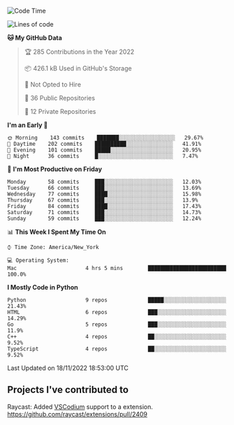 <!--START_SECTION:waka-->
![Code Time](http://img.shields.io/badge/Code%20Time-202%20hrs%2024%20mins-blue)

![Lines of code](https://img.shields.io/badge/From%20Hello%20World%20I%27ve%20Written-2%20Million%20lines%20of%20code-blue)

**🐱 My GitHub Data** 

> 🏆 285 Contributions in the Year 2022
 > 
> 📦 426.1 kB Used in GitHub's Storage 
 > 
> 🚫 Not Opted to Hire
 > 
> 📜 36 Public Repositories 
 > 
> 🔑 12 Private Repositories  
 > 
**I'm an Early 🐤** 

```text
🌞 Morning    143 commits    ███████░░░░░░░░░░░░░░░░░░   29.67% 
🌆 Daytime    202 commits    ██████████░░░░░░░░░░░░░░░   41.91% 
🌃 Evening    101 commits    █████░░░░░░░░░░░░░░░░░░░░   20.95% 
🌙 Night      36 commits     █░░░░░░░░░░░░░░░░░░░░░░░░   7.47%

```
📅 **I'm Most Productive on Friday** 

```text
Monday       58 commits     ███░░░░░░░░░░░░░░░░░░░░░░   12.03% 
Tuesday      66 commits     ███░░░░░░░░░░░░░░░░░░░░░░   13.69% 
Wednesday    77 commits     ████░░░░░░░░░░░░░░░░░░░░░   15.98% 
Thursday     67 commits     ███░░░░░░░░░░░░░░░░░░░░░░   13.9% 
Friday       84 commits     ████░░░░░░░░░░░░░░░░░░░░░   17.43% 
Saturday     71 commits     ███░░░░░░░░░░░░░░░░░░░░░░   14.73% 
Sunday       59 commits     ███░░░░░░░░░░░░░░░░░░░░░░   12.24%

```


📊 **This Week I Spent My Time On** 

```text
⌚︎ Time Zone: America/New_York

💻 Operating System: 
Mac                      4 hrs 5 mins        █████████████████████████   100.0%

```

**I Mostly Code in Python** 

```text
Python                   9 repos             █████░░░░░░░░░░░░░░░░░░░░   21.43% 
HTML                     6 repos             ███░░░░░░░░░░░░░░░░░░░░░░   14.29% 
Go                       5 repos             ███░░░░░░░░░░░░░░░░░░░░░░   11.9% 
C++                      4 repos             ██░░░░░░░░░░░░░░░░░░░░░░░   9.52% 
TypeScript               4 repos             ██░░░░░░░░░░░░░░░░░░░░░░░   9.52%

```



 Last Updated on 18/11/2022 18:53:00 UTC
<!--END_SECTION:waka-->

## Projects I've contributed to
Raycast: Added [VSCodium](https://github.com/VSCodium/vscodium) support to a extension. https://github.com/raycast/extensions/pull/2409
